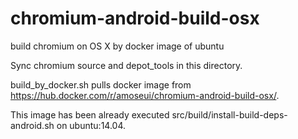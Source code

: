 # chromium-android-build-osx
build chromium on OS X by docker image of ubuntu

Sync chromium source and depot_tools in this directory.

build_by_docker.sh pulls docker image from https://hub.docker.com/r/amoseui/chromium-android-build-osx/.

This image has been already executed src/build/install-build-deps-android.sh on ubuntu:14.04.
